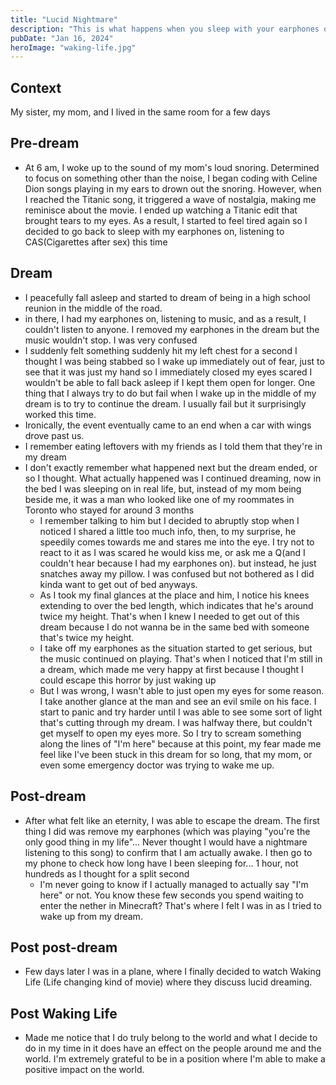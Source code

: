 ```yaml
---
title: "Lucid Nightmare"
description: "This is what happens when you sleep with your earphones on"
pubDate: "Jan 16, 2024"
heroImage: "waking-life.jpg"
---
```



## Context

My sister, my mom, and I lived in the same room for a few days

## Pre-dream

- At 6 am, I woke up to the sound of my mom's loud snoring. Determined to focus on something other than the noise, I began coding with Celine Dion songs playing in my ears to drown out the snoring. However, when I reached the Titanic song, it triggered a wave of nostalgia, making me reminisce about the movie. I ended up watching a Titanic edit that brought tears to my eyes. As a result, I started to feel tired again so I decided to go back to sleep with my earphones on, listening to CAS(Cigarettes after sex) this time

## Dream

- I peacefully fall asleep and started to dream of being in a high school reunion in the middle of the road.
- in there, I had my earphones on, listening to music, and as a result, I couldn't listen to anyone. I removed my earphones in the dream but the music wouldn't stop. I was very confused
- I suddenly felt something suddenly hit my left chest for a second I thought I was being stabbed so I wake up immediately out of fear, just to see that it was just my hand so I immediately closed my eyes scared I wouldn't be able to fall back asleep if I kept them open for longer. One thing that I always try to do but fail when I wake up in the middle of my dream is to try to continue the dream. I usually fail but it surprisingly worked this time.
- Ironically, the event eventually came to an end when a car with wings drove past us.
- I remember eating leftovers with my friends as I told them that they're in my dream
- I don't exactly remember what happened next but the dream ended, or so I thought. What actually happened was I continued dreaming, now in the bed I was sleeping on in real life, but, instead of my mom being beside me, it was a man who looked like one of my roommates in Toronto who stayed for around 3 months
	- I remember talking to him but I decided to abruptly stop when I noticed I shared a little too much info, then, to my surprise, he speedily comes towards me and stares me into the eye. I try not to react to it as I was scared he would kiss me, or ask me a Q(and I couldn't hear because I had my earphones on). but instead, he just snatches away my pillow. I was confused but not bothered as I did kinda want to get out of bed anyways.
	- As I took my final glances at the place and him, I notice his knees extending to over the bed length, which indicates that he's around twice my height. That's when I knew I needed to get out of this dream because I do not wanna be in the same bed with someone that's twice my height.
	- I take off my earphones as the situation started to get serious, but the music continued on playing. That's when I noticed that I'm still in a dream, which made me very happy at first because I thought I could escape this horror by just waking up
	- But I was wrong, I wasn't able to just open my eyes for some reason. I take another glance at the man and see an evil smile on his face. I start to panic and try harder until I was able to see some sort of light that's cutting through my dream. I was halfway there, but couldn't get myself to open my eyes more. So I try to scream something along the lines of "I'm here" because at this point, my fear made me feel like I've been stuck in this dream for so long, that my mom, or even some emergency doctor was trying to wake me up.

## Post-dream

- After what felt like an eternity, I was able to escape the dream. The first thing I did was remove my earphones (which was playing "you're the only good thing in my life"... Never thought I would have a nightmare listening to this song) to confirm that I am actually awake. I then go to my phone to check how long have I been sleeping for... 1 hour, not hundreds as I thought for a split second
	- I'm never going to know if I actually managed to actually say "I'm here" or not. You know these few seconds you spend waiting to enter the nether in Minecraft? That's where I felt I was in as I tried to wake up from my dream.

## Post post-dream

- Few days later I was in a plane, where I finally decided to watch Waking Life (Life changing kind of movie) where they discuss lucid dreaming.

## Post Waking Life

- Made me notice that I do truly belong to the world and what I decide to do in my time in it does have an effect on the people around me and the world. I'm extremely grateful to be in a position where I'm able to make a positive impact on the world.